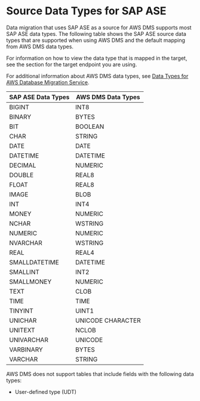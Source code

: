 # Source Data Types for SAP ASE<a name="CHAP_Reference.Source.SAP.DataTypes"></a>

Data migration that uses SAP ASE as a source for AWS DMS supports most SAP ASE data types\. The following table shows the SAP ASE source data types that are supported when using AWS DMS and the default mapping from AWS DMS data types\.

For information on how to view the data type that is mapped in the target, see the section for the target endpoint you are using\.

For additional information about AWS DMS data types, see [Data Types for AWS Database Migration Service](CHAP_Reference.DataTypes.md)\.


|  SAP ASE Data Types  |  AWS DMS Data Types  | 
| --- | --- | 
| BIGINT | INT8 | 
| BINARY | BYTES | 
| BIT | BOOLEAN | 
| CHAR | STRING | 
| DATE | DATE | 
| DATETIME | DATETIME | 
| DECIMAL | NUMERIC | 
| DOUBLE | REAL8 | 
| FLOAT | REAL8 | 
| IMAGE | BLOB | 
| INT | INT4 | 
| MONEY | NUMERIC | 
| NCHAR | WSTRING | 
| NUMERIC | NUMERIC | 
| NVARCHAR | WSTRING | 
| REAL | REAL4 | 
| SMALLDATETIME | DATETIME | 
| SMALLINT | INT2 | 
| SMALLMONEY | NUMERIC | 
| TEXT | CLOB | 
| TIME | TIME | 
| TINYINT | UINT1 | 
| UNICHAR | UNICODE CHARACTER | 
| UNITEXT | NCLOB | 
| UNIVARCHAR | UNICODE | 
| VARBINARY | BYTES | 
| VARCHAR | STRING | 

AWS DMS does not support tables that include fields with the following data types: 

+ User\-defined type \(UDT\)